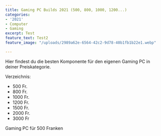 ```yaml
---
title: Gaming PC Builds 2021 (500, 800, 1000, 1200...)
categories:
- '2021'
- Computer
- Gaming
excerpt: Test
feature_text: Test2
feature_image: "/uploads/2989a62e-6564-42c2-9d78-40b1fb1b22e1.webp"

---
```

Hier findest du die besten Komponente für den eigenen Gaming PC in deiner Preiskategorie.

  
Verzeichnis:

* 500 Fr.
* 800 Fr.
* 1000 Fr.
* 1200 Fr.
* 1500 Fr.
* 2000 Fr.
* 3000 Fr

Gaming PC für 500 Franken